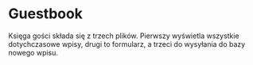 # Guestbook

Księga gości składa się z trzech plików. 
Pierwszy wyświetla wszystkie dotychczasowe wpisy, 
drugi to formularz, 
a trzeci do wysyłania do bazy nowego wpisu.
